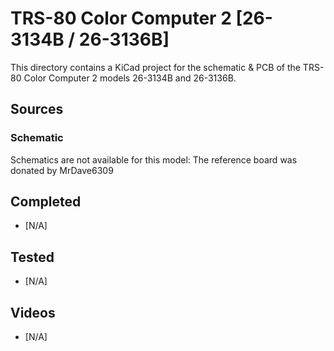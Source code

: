 # TRS-80 Color Computer 2 [26-3134B / 26-3136B]

This directory contains a KiCad project
for the schematic & PCB of the TRS-80 Color Computer 2
models 26-3134B and 26-3136B.

## Sources

### Schematic

Schematics are not available for this model:
The reference board was donated by MrDave6309


## Completed
- [N/A]
 
## Tested
- [N/A]

## Videos
- [N/A]
